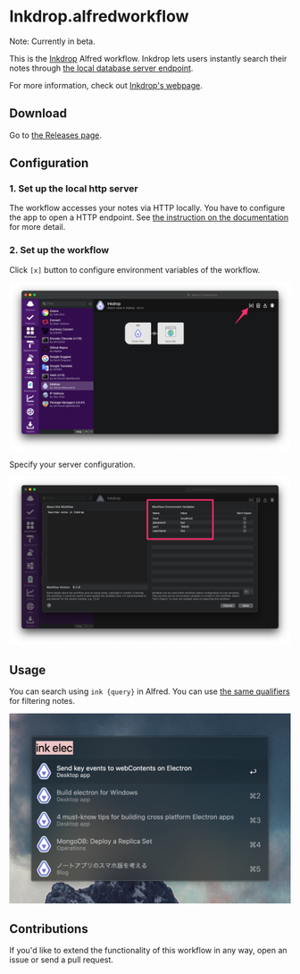 # Inkdrop.alfredworkflow

Note: Currently in beta.

This is the [Inkdrop](https://www.inkdrop.app/) Alfred workflow.
Inkdrop lets users instantly search their notes through [the local database server endpoint](https://beta.docs.inkdrop.app/manual/accessing-the-local-database/#accessing-via-http-advanced).

For more information, check out [Inkdrop's webpage](https://www.inkdrop.app/).

## Download

Go to [the Releases page](https://github.com/inkdropapp/inkdrop-alfred-workflow/releases).

## Configuration

### 1. Set up the local http server

The workflow accesses your notes via HTTP locally.
You have to configure the app to open a HTTP endpoint.
See [the instruction on the documentation](https://beta.docs.inkdrop.app/manual/accessing-the-local-database/#accessing-via-http-advanced) for more detail.

### 2. Set up the workflow

Click `[x]` button to configure environment variables of the workflow.

![configure workflow][configure-1]

Specify your server configuration.

![configure server][configure-2]

## Usage

You can search using `ink {query}` in Alfred. You can use [the same qualifiers](https://docs.inkdrop.app/manual/searching-notes/#filter-notes-with-special-qualifiers) for filtering notes.

![screenshot][workflow]

## Contributions

If you'd like to extend the functionality of this workflow in any way, open an issue or send a pull request.

[workflow]: ./screenshot.png "Sample Inkdrop result"
[configure-1]: ./configure-workflow-1.png "Configure workflow 01"
[configure-2]: ./configure-workflow-2.png "Configure workflow 02"
